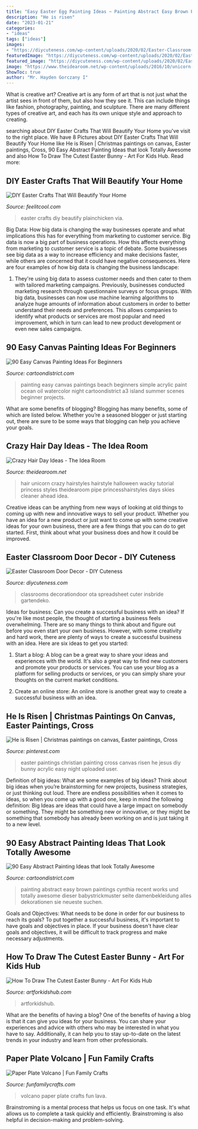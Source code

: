 ```yaml
---
title: "Easy Easter Egg Painting Ideas ~ Painting Abstract Easy Brown Paintings Cynthia Recent Works Und Totally Awesome Dieser Babystrickmuster Seite Damenbekleidung Alles Dekorationen Sie Neueste Suchen"
description: "He is risen"
date: "2023-01-21"
categories:
- "ideas"
tags: ["ideas"]
images:
- "https://diycuteness.com/wp-content/uploads/2020/02/Easter-Classroom-Door-Decor-7.jpg"
featuredImage: "https://diycuteness.com/wp-content/uploads/2020/02/Easter-Classroom-Door-Decor-7.jpg"
featured_image: "https://diycuteness.com/wp-content/uploads/2020/02/Easter-Classroom-Door-Decor-7.jpg"
image: "https://www.theidearoom.net/wp-content/uploads/2016/10/unicorn-hair-2.png"
ShowToc: true
author: "Mr. Hayden Gorczany I"
---
```



What is creative art?
Creative art is any form of art that is not just what the artist sees in front of them, but also how they see it. This can include things like fashion, photography, painting, and sculpture. There are many different types of creative art, and each has its own unique style and approach to creating.

	

		
searching about DIY Easter Crafts That Will Beautify Your Home you've visit to the right place. We have 8 Pictures about DIY Easter Crafts That Will Beautify Your Home like He is Risen | Christmas paintings on canvas, Easter paintings, Cross, 90 Easy Abstract Painting Ideas that look Totally Awesome and also How To Draw The Cutest Easter Bunny - Art For Kids Hub. Read more:
		
    
## DIY Easter Crafts That Will Beautify Your Home

<img loading=lazy src="http://feelitcool.com/wp-content/uploads/2017/03/easter-adorable-crafts5.jpg" onerror="this.onerror=null;this.src='https://tse4.mm.bing.net/th?id=OIP.YxNkOsS7KlxnEnOV_S_8YwAAAA&amp;pid=15.1';" alt="DIY Easter Crafts That Will Beautify Your Home">

_Source: feelitcool.com_

>easter crafts diy beautify plainchicken via. 

	

Big Data: How big data is changing the way businesses operate and what implications this has for everything from marketing to customer service.
Big data is now a big part of business operations. How this affects everything from marketing to customer service is a topic of debate. Some businesses see big data as a way to increase efficiency and make decisions faster, while others are concerned that it could have negative consequences. Here are four examples of how big data is changing the business landscape:
1) They're using big data to assess customer needs and then cater to them with tailored marketing campaigns. Previously, businesses conducted marketing research through questionnaire surveys or focus groups. With big data, businesses can now use machine learning algorithms to analyze huge amounts of information about customers in order to better understand their needs and preferences. This allows companies to identify what products or services are most popular and need improvement, which in turn can lead to new product development or even new sales campaigns.

    
## 90 Easy Canvas Painting Ideas For Beginners

<img loading=lazy src="http://www.cartoondistrict.com/wp-content/uploads/2017/06/Easy-Canvas-Painting-Ideas-For-Beginners17-1.jpg" onerror="this.onerror=null;this.src='https://tse2.mm.bing.net/th?id=OIP.vvkeAUxQvgkUVSxEPgOckQHaJ4&amp;pid=15.1';" alt="90 Easy Canvas Painting Ideas For Beginners">

_Source: cartoondistrict.com_

>painting easy canvas paintings beach beginners simple acrylic paint ocean oil watercolor night cartoondistrict a3 island summer scenes beginner projects. 

	

What are some benefits of blogging?
Blogging has many benefits, some of which are listed below. Whether you’re a seasoned blogger or just starting out, there are sure to be some ways that blogging can help you achieve your goals.

    
## Crazy Hair Day Ideas - The Idea Room

<img loading=lazy src="https://www.theidearoom.net/wp-content/uploads/2016/10/unicorn-hair-2.png" onerror="this.onerror=null;this.src='https://tse1.mm.bing.net/th?id=OIP.Q_teI3ffGzCdZ-ZzIq2KcQAAAA&amp;pid=15.1';" alt="Crazy Hair Day Ideas - The Idea Room">

_Source: theidearoom.net_

>hair unicorn crazy hairstyles hairstyle halloween wacky tutorial princess styles theidearoom pipe princesshairstyles days skies cleaner ahead idea. 

	

Creative ideas can be anything from new ways of looking at old things to coming up with new and innovative ways to sell your product. Whether you have an idea for a new product or just want to come up with some creative ideas for your own business, there are a few things that you can do to get started. First, think about what your business does and how it could be improved.

    
## Easter Classroom Door Decor - DIY Cuteness

<img loading=lazy src="https://diycuteness.com/wp-content/uploads/2020/02/Easter-Classroom-Door-Decor-7.jpg" onerror="this.onerror=null;this.src='https://tse4.mm.bing.net/th?id=OIP.2iOIosbtk1H72xKZ9ldamQHaJ4&amp;pid=15.1';" alt="Easter Classroom Door Decor - DIY Cuteness">

_Source: diycuteness.com_

>classrooms decorationdoor ota spreadsheet cuter insbride gartendeko. 

	

Ideas for business: Can you create a successful business with an idea?
If you're like most people, the thought of starting a business feels overwhelming. There are so many things to think about and figure out before you even start your own business. However, with some creativity and hard work, there are plenty of ways to create a successful business with an idea. Here are six ideas to get you started:
1) Start a blog: A blog can be a great way to share your ideas and experiences with the world. It's also a great way to find new customers and promote your products or services. You can use your blog as a platform for selling products or services, or you can simply share your thoughts on the current market conditions.

2) Create an online store: An online store is another great way to create a successful business with an idea.

    
## He Is Risen | Christmas Paintings On Canvas, Easter Paintings, Cross

<img loading=lazy src="https://i.pinimg.com/736x/05/35/30/053530b058ccb88ebc68775255a053ef--cross-paintings-easter-art.jpg" onerror="this.onerror=null;this.src='https://tse4.mm.bing.net/th?id=OIP.PptvuPfV-wq7jt7xHJ-N-wHaFt&amp;pid=15.1';" alt="He is Risen | Christmas paintings on canvas, Easter paintings, Cross">

_Source: pinterest.com_

>easter paintings christian painting cross canvas risen he jesus diy bunny acrylic easy night uploaded user. 

	

Definition of big ideas: What are some examples of big ideas?
Think about big ideas when you’re brainstorming for new projects, business strategies, or just thinking out loud. There are endless possibilities when it comes to ideas, so when you come up with a good one, keep in mind the following definition: 
Big Ideas are ideas that could have a large impact on somebody or something. They might be something new or innovative, or they might be something that somebody has already been working on and is just taking it to a new level.

    
## 90 Easy Abstract Painting Ideas That Look Totally Awesome

<img loading=lazy src="http://www.cartoondistrict.com/wp-content/uploads/2017/05/Easy-Abstract-Painting-Ideas35.jpg" onerror="this.onerror=null;this.src='https://tse4.mm.bing.net/th?id=OIP.-pQmBAbSIcILBbob1SbTJwHaKE&amp;pid=15.1';" alt="90 Easy Abstract Painting Ideas that look Totally Awesome">

_Source: cartoondistrict.com_

>painting abstract easy brown paintings cynthia recent works und totally awesome dieser babystrickmuster seite damenbekleidung alles dekorationen sie neueste suchen. 

	

Goals and Objectives: What needs to be done in order for our business to reach its goals?
To put together a successful business, it's important to have goals and objectives in place. If your business doesn't have clear goals and objectives, it will be difficult to track progress and make necessary adjustments.

    
## How To Draw The Cutest Easter Bunny - Art For Kids Hub

<img loading=lazy src="https://www.artforkidshub.com/wp-content/uploads/2018/03/How-To-Draw-The-Cutest-Easter-Bunny-feature.jpg" onerror="this.onerror=null;this.src='https://tse2.mm.bing.net/th?id=OIP.b15aRm0HMJe2Vn2pdzrGSgHaEK&amp;pid=15.1';" alt="How To Draw The Cutest Easter Bunny - Art For Kids Hub">

_Source: artforkidshub.com_

>artforkidshub. 

	

What are the benefits of having a blog?
One of the benefits of having a blog is that it can give you ideas for your business. You can share your experiences and advice with others who may be interested in what you have to say. Additionally, it can help you to stay up-to-date on the latest trends in your industry and learn from other professionals.

    
## Paper Plate Volcano | Fun Family Crafts

<img loading=lazy src="https://funfamilycrafts.com/wp-content/uploads/2017/09/paper-plate-volcano.jpg" onerror="this.onerror=null;this.src='https://tse3.mm.bing.net/th?id=OIP.9uod6Nc-nSlAR3csiDInogHaE8&amp;pid=15.1';" alt="Paper Plate Volcano | Fun Family Crafts">

_Source: funfamilycrafts.com_

>volcano paper plate crafts fun lava. 

	

Brainstroming is a mental process that helps us focus on one task. It's what allows us to complete a task quickly and efficiently. Brainstroming is also helpful in decision-making and problem-solving.

